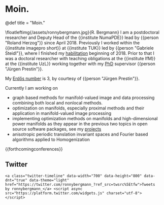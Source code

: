 # Moin.

@def title = "Moin."

\floatleftimg{/assets/ronnybergmann.jpg}{R. Bergmann}
I am a postdoctoral researcher and Deputy Head of the
{{institute NumaPDE}} lead by {{person "Roland Herzog"}}
since April 2018. Previously I worked within the {{institute imagepro short}}
at {{institute TUK}}
led by {{person "Gabriele Steidl"}}, where I finished my [habilitation](/publications/index.html#Bergmann-2018) beginning of 2018.
Prior to that I was a doctoral researcher with teaching obligations
at the {{institute IfM}} at the {{institute UzL}}
working together with my [PhD](/publications/index.html#Bergmann-2013-1) supervisor {{person "Jürgen Prestin"}}.

My [Erd&#337;s number](https://oakland.edu/enp/) is 3, by courtesy of {{person "Jürgen Prestin"}}.

Currently I am working on
* graph based methods for manifold-valued image and data processing combining both local and nonlocal methods.
* optimization on manifolds, especially proximal methods and their application in manifold-valued image processing
* implementing optimization methods on manifolds and high-dimensional power manifolds as they appear in the previous two topics in open source software packages, see my [projects](projects/index.html)
* anisotropic periodic translation invariant spaces and Fourier based algorithms applied to Homogenization

{{forthcomingconferences}}

## Twitter

~~~
<a class="twitter-timeline" data-width="700" data-height="800" data-dnt="true" data-theme="light" href="https://twitter.com/ronnybergmann_?ref_src=twsrc%5Etfw">Tweets by ronnybergmann_</a> <script async src="https://platform.twitter.com/widgets.js" charset="utf-8"></script>
~~~
